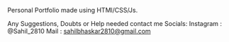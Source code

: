 Personal Portfolio made using HTMl/CSS/Js.

Any Suggestions, Doubts or Help needed contact me Socials: Instagram : @Sahil_2810  Mail : sahilbhaskar2810@gmail.com
